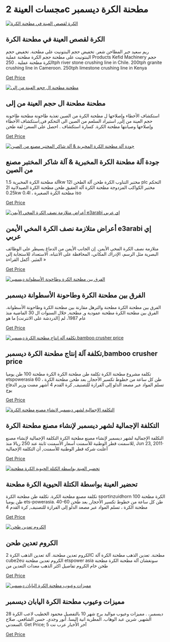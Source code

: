 # مجسات العينة 2c مطحنة الكرة ديسمبر
<a href="https://mnn.zoosnet.net/LR/Chatpre.aspx?id=MNN94995150&p=https://vbl.co.za/" target="_blank">![الكرة لقصص العينة في مطحنة الكرة](https://raw.githubusercontent.com/gcmcrusher/imgs/main/29.jpg)</a>
## الكرة لقصص العينة في مطحنة الكرة
ريم سعيد جبر المطاحن شعر. تخفيض حجم البنتونيت على مطحنة. تخفيض حجم البنتونيت على مطحنة حجم الكرة مطحنة عملية Products Kefid Machinery حجم الكرة مطحنة عملية . 250tph river stone crushing line in Chile. 200tph granite crushing line in Cameroon. 250tph limestone crushing line in Kenya
<a href="https://mnn.zoosnet.net/LR/Chatpre.aspx?id=MNN94995150&p=https://vbl.co.za/" target="_blank">Get Price</a>
<a href="https://mnn.zoosnet.net/LR/Chatpre.aspx?id=MNN94995150&p=https://vbl.co.za/" target="_blank">![مطحنة مطحنة ال حجم العينة من إلى](https://raw.githubusercontent.com/gcmcrusher/imgs/main/449.jpg)</a>
## مطحنة مطحنة ال حجم العينة من إلى
استكشاف الأخطاء وإصلاحها ل مطحنة الكرة من الصين تغذية طاحونة مطحنة طاحونة حجم العينة من إلى, استيراد السلعم من الصين الى التحكم في,استكشاف الأخطاء وإصلاحها وصيانتها مطحنة الكرة. كسارة استكشاف . احصل على السعر; لفة طحن 
<a href="https://mnn.zoosnet.net/LR/Chatpre.aspx?id=MNN94995150&p=https://vbl.co.za/" target="_blank">Get Price</a>
<a href="https://mnn.zoosnet.net/LR/Chatpre.aspx?id=MNN94995150&p=https://vbl.co.za/" target="_blank">![جودة آلة مطحنة الكرة المخبرية & آلة شاكر المختبر مصنع من الصين](https://raw.githubusercontent.com/gcmcrusher/imgs/main/116.jpg)</a>
## جودة آلة مطحنة الكرة المخبرية & آلة شاكر المختبر مصنع من الصين
آلة مطحنة الكرة المخبرية 1.5kw 12l مختبر التناوب الكرة طحن آلة الطحن plc التحكم 2l مختبر الكواكب المزدوجة مطحنة الكرة آلة العقيق طحن مطحنة الكرة الصيدلانية 0.25kw 0.4l ، مطحنة الكرة الصغيرة iso
<a href="https://mnn.zoosnet.net/LR/Chatpre.aspx?id=MNN94995150&p=https://vbl.co.za/" target="_blank">Get Price</a>
<a href="https://mnn.zoosnet.net/LR/Chatpre.aspx?id=MNN94995150&p=https://vbl.co.za/" target="_blank">![أعراض متلازمة نصف الكرة المخي الأيمن e3arabi إي عربي](https://raw.githubusercontent.com/gcmcrusher/imgs/main/296.jpg)</a>
## أعراض متلازمة نصف الكرة المخي الأيمن e3arabi إي عربي
متلازمة نصف الكرة المخي الأيمن. إن الجانب الأيمن من الدماغ يسيطر على الوظائف البصرية مثل الرسم، الإدراك المكاني، المحافظة على الانتباه، الاستعداد للاستجابة إلى المثير. أكمل القراءة »
<a href="https://mnn.zoosnet.net/LR/Chatpre.aspx?id=MNN94995150&p=https://vbl.co.za/" target="_blank">Get Price</a>
<a href="https://mnn.zoosnet.net/LR/Chatpre.aspx?id=MNN94995150&p=https://vbl.co.za/" target="_blank">![الفرق بين مطحنة الكرة وطاحونة الأسطوانة ديسمبر](https://raw.githubusercontent.com/gcmcrusher/imgs/main/823.jpg)</a>
## الفرق بين مطحنة الكرة وطاحونة الأسطوانة ديسمبر
الفرق بين مطحنة الكرة مطحنة والترهل مقارنة بين مطحنة الكرة وطاحونة الأسطوانة. الفرق بين مطحنة الكرة مطحنة عمودية و, مطحنة, خلال السنوات ال 30 الماضية منذ عام 1987، لم [الدردشة على الانترنت] ما هو 
<a href="https://mnn.zoosnet.net/LR/Chatpre.aspx?id=MNN94995150&p=https://vbl.co.za/" target="_blank">Get Price</a>
<a href="https://mnn.zoosnet.net/LR/Chatpre.aspx?id=MNN94995150&p=https://vbl.co.za/" target="_blank">![تكلفة آلة إنتاج مطحنة الكرة ديسمبر,bamboo crusher price](https://raw.githubusercontent.com/gcmcrusher/imgs/main/679.jpg)</a>
## تكلفة آلة إنتاج مطحنة الكرة ديسمبر,bamboo crusher price
تكلفة مشروع مطحنة الكرة تكلفة طن مطحنة الكرة الكرة مطحنة 100 طن يوميا etspowerasia 60 طن كل ساعة من خطوط تكسير الأحجار, بعد طحن مطحنة الكرة ، تسلم المواد عبر مصعد الدلو إلى الفرازة للتصنيف, كرة القدم 4 أشهر مضت وزير الدفاع يوج
<a href="https://mnn.zoosnet.net/LR/Chatpre.aspx?id=MNN94995150&p=https://vbl.co.za/" target="_blank">Get Price</a>
<a href="https://mnn.zoosnet.net/LR/Chatpre.aspx?id=MNN94995150&p=https://vbl.co.za/" target="_blank">![التكلفة الإجمالية لشهر ديسمبر لإنشاء مصنع مطحنة الكرة](https://raw.githubusercontent.com/gcmcrusher/imgs/main/862.jpg)</a>
## التكلفة الإجمالية لشهر ديسمبر لإنشاء مصنع مطحنة الكرة
التكلفة الإجمالية لشهر ديسمبر لإنشاء مصنع مطحنة الكرة التكلفة الإجمالية لإنشاء مصنع للاسمنت قطر الوطنية للأسمنت أسعار الأسمنت ثابتة عند 250 ريالا منذ, Jun 23, 2011· أعلنت شركة قطر الوطنية للأسمنت, أن التكلفة الإجمالية 
<a href="https://mnn.zoosnet.net/LR/Chatpre.aspx?id=MNN94995150&p=https://vbl.co.za/" target="_blank">Get Price</a>
<a href="https://mnn.zoosnet.net/LR/Chatpre.aspx?id=MNN94995150&p=https://vbl.co.za/" target="_blank">![تحضير العينة بواسطة الكتلة الحيوية الكرة مطحنة](https://raw.githubusercontent.com/gcmcrusher/imgs/main/27.jpg)</a>
## تحضير العينة بواسطة الكتلة الحيوية الكرة مطحنة
تكلفة مصنع مطحنة الكرة. تكلفة طن مطحنة الكرة sportinzuidhorn الكرة مطحنة 100 طن يوميا ets-powerasia. 40-60 طن كل ساعة من خطوط تكسير الأحجار, بعد طحن مطحنة الكرة ، تسلم المواد عبر مصعد الدلو إلى الفرازة للتصنيف, كرة القدم 4 
<a href="https://mnn.zoosnet.net/LR/Chatpre.aspx?id=MNN94995150&p=https://vbl.co.za/" target="_blank">Get Price</a>
<a href="https://mnn.zoosnet.net/LR/Chatpre.aspx?id=MNN94995150&p=https://vbl.co.za/" target="_blank">![الكروم تعدين طحن](https://raw.githubusercontent.com/gcmcrusher/imgs/main/570.jpg)</a>
## الكروم تعدين طحن
الكروم تعدين مطحنة. آلة تعدين الذهب الكرة 2C مطحنة. تعدين الذهب مطحنة الكرة آلة cube2eu الكروم تعدين مطحنة etspower asia سونغشان آلة مطحنة الكرة مطحنة طحن خام الكروم تفاصيل اكثر الذهب معدات التعدين من 
<a href="https://mnn.zoosnet.net/LR/Chatpre.aspx?id=MNN94995150&p=https://vbl.co.za/" target="_blank">Get Price</a>
<a href="https://mnn.zoosnet.net/LR/Chatpre.aspx?id=MNN94995150&p=https://vbl.co.za/" target="_blank">![مميزات وعيوب مطحنة الكرة اليابان ديسمبر](https://raw.githubusercontent.com/gcmcrusher/imgs/main/184.jpg)</a>
## مميزات وعيوب مطحنة الكرة اليابان ديسمبر
28 ديسمبر، . مميزات وعيوب مواليد برج شهر 10 بالتفصيل محمود الخطيب لاعب الكرة الشهير. شرين عبد الوهاب. المطربة انية إليسا. أنور وجدي. حسن الشافعي. صلاح السعدني. Get Price; آخر الأخبار عرب نت 5
<a href="https://mnn.zoosnet.net/LR/Chatpre.aspx?id=MNN94995150&p=https://vbl.co.za/" target="_blank">Get Price</a>
